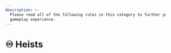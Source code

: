 ```yaml
---
description: >-
  Please read all of the following rules in this category to further your
  gameplay experience.
---
```


# ♾ Heists


